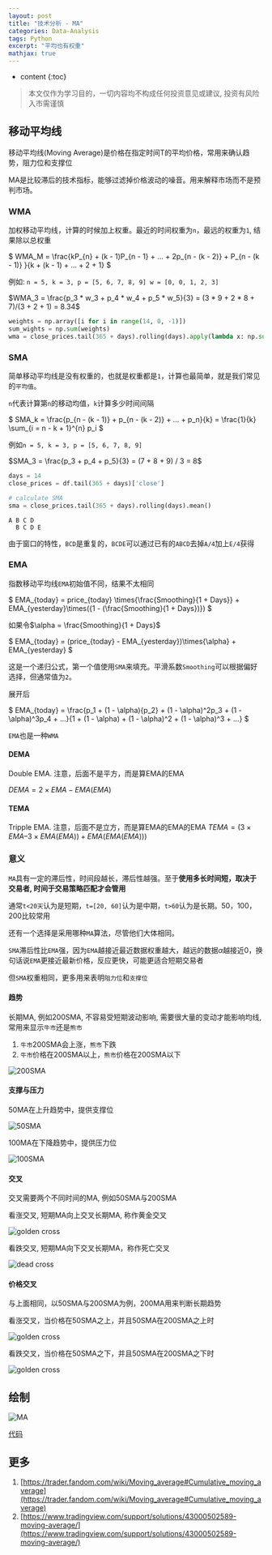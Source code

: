 ```yaml
---
layout: post
title: "技术分析 - MA"
categories: Data-Analysis
tags: Python
excerpt: "平均也有权重"
mathjax: true
---
```


* content
{:toc}

> 本文仅作为学习目的，一切内容均不构成任何投资意见或建议, 投资有风险入市需谨慎

## 移动平均线

移动平均线(Moving Average)是价格在指定时间T的平均价格，常用来确认趋势，阻力位和支撑位

MA是比较滞后的技术指标，能够过滤掉价格波动的噪音。用来解释市场而不是预判市场。

### WMA

加权移动平均线，计算的时候加上权重。最近的时间权重为`n`，最远的权重为`1`, 结果除以总权重

$
WMA_M = \frac{kP_{n} + (k - 1)P_{n - 1} + ... + 2p_{n - (k - 2)} + P_{n - (k - 1)} }{k + (k - 1) + ... + 2 + 1}
$

例如: `n = 5, k = 3, p = [5, 6, 7, 8, 9] w = [0, 0, 1, 2, 3]`

$WMA_3 = \frac{p_3 * w_3 + p_4 * w_4 + p_5 * w_5}{3} = (3 * 9 + 2 * 8 + 7)/(3 + 2 + 1) = 8.34$

```python
weights = np.array([i for i in range(14, 0, -1)])
sum_wights = np.sum(weights)
wma = close_prices.tail(365 + days).rolling(days).apply(lambda x: np.sum(x * weights) / sum_wights)
```

### SMA

简单移动平均线是没有权重的，也就是权重都是`1`，计算也最简单，就是我们常见的`平均值`。

`n`代表计算第`n`的移动均值，`k`计算多少时间间隔

$
SMA_k = \frac{p_{n - (k - 1)} + p_{n - (k - 2)} + ... + p_n}{k} = \frac{1}{k} \sum_{i = n - k + 1}^{n} p_i
$

例如`n = 5, k = 3, p = [5, 6, 7, 8, 9]`

$SMA_3 = \frac{p_3 + p_4 + p_5}{3} = (7 + 8 + 9) / 3 = 8$

```python
days = 14
close_prices = df.tail(365 + days)['close']

# calculate SMA
sma = close_prices.tail(365 + days).rolling(days).mean()
```

```
A B C D
  B C D E
```

由于窗口的特性，`BCD`是重复的，`BCDE`可以通过已有的`ABCD`去掉`A/4`加上`E/4`获得

### EMA

指数移动平均线`EMA`初始值不同，结果不太相同

$
EMA_{today} = price_{today} \times{\frac{Smoothing}{1 + Days}} + EMA_{yesterday}\times({1 - (\frac{Smoothing}{1 + Days})})
$

如果令$\alpha = \frac{Smoothing}{1 + Days}$

$
EMA_{today} = (price_{today} - EMA_{yesterday})\times{\alpha} + EMA_{yesterday}
$

这是一个递归公式，第一个值使用`SMA`来填充。平滑系数`Smoothing`可以根据偏好选择，但通常值为`2`。

展开后

$
EMA_{today} = \frac{p_1 + (1 - \alpha){p_2} + (1 - \alpha)^2p_3 + (1 - \alpha)^3p_4 + ...}{1 + (1 - \alpha) + (1 - \alpha)^2 + (1 - \alpha)^3 + ...}
$

`EMA`也是一种`WMA`

#### DEMA

Double EMA. 注意，后面不是平方，而是算EMA的EMA

$DEMA = 2\times{EMA} - EMA(EMA)$

#### TEMA

Tripple EMA. 注意，后面不是立方，而是算EMA的EMA的EMA
$TEMA = (3\times{EMA} – 3\times{EMA(EMA)}) + EMA(EMA(EMA)))$

### 意义

`MA`具有一定的滞后性，时间段越长，滞后性越强。至于**使用多长时间短，取决于交易者, 时间于交易策略匹配才会管用**

通常`t<20天`认为是短期，`t=[20, 60]`认为是中期，`t>60`认为是长期。50，100，200比较常用

还有一个选择是采用哪种`MA`算法，尽管他们大体相同。

`SMA`滞后性比`EMA`强，因为`EMA`越接近最近数据权重越大，越远的数据$\alpha$越接近0，换句话说`EMA`更接近最新价格，反应更快，可能更适合短期交易者

但`SMA`权重相同，更多用来表明`阻力位`和`支撑位`

#### 趋势

长期MA, 例如200SMA, 不容易受短期波动影响, 需要很大量的变动才能影响均线, 常用来显示`牛市`还是`熊市`

1. `牛市`200SMA会上涨，`熊市`下跌
2. `牛市`价格在200SMA以上，`熊市`价格在200SMA以下

![200SMA]({{site.static}}/images/investment-200-sma.png)

#### 支撑与压力

50MA在上升趋势中，提供支撑位

![50SMA]({{site.static}}/images/investment-50-sma-support.png)

100MA在下降趋势中，提供压力位

![100SMA]({{site.static}}/images/investment-100-sma-resistance.png)

#### 交叉

交叉需要两个不同时间的MA, 例如50SMA与200SMA

看涨交叉, 短期MA向上交叉长期MA, 称作黄金交叉

![golden cross]({{site.static}}/images/investment-sma-golen-cross.png)

看跌交叉, 短期MA向下交叉长期MA，称作死亡交叉

![dead cross]({{site.static}}/images/investment-sma-dead-cross.png)


#### 价格交叉

与上面相同，以50SMA与200SMA为例，200MA用来判断长期趋势

看涨交叉，当价格在50SMA之上，并且50SMA在200SMA之上时

![golden cross]({{site.static}}/images/investment-sma-bullish-cross.png)

看跌交叉，当价格在50SMA之下，并且50SMA在200SMA之下时

![golden cross]({{site.static}}/images/investment-sma-bearish-cross.png)

## 绘制

![MA]({{site.static}}/images/investment-lesson-03.png)

[代码](https://github.com/geemaple/learning/blob/main/learn_analysis/lesson-03-ma.py)

## 更多

1. [https://trader.fandom.com/wiki/Moving_average#Cumulative_moving_average](https://trader.fandom.com/wiki/Moving_average#Cumulative_moving_average)
2. [https://www.tradingview.com/support/solutions/43000502589-moving-average/](https://www.tradingview.com/support/solutions/43000502589-moving-average/)